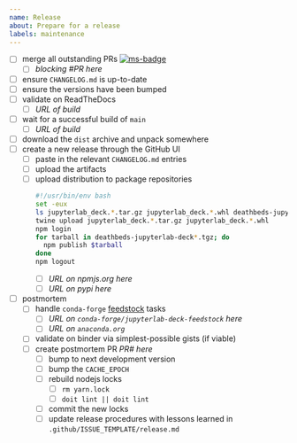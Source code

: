 ```yaml
---
name: Release
about: Prepare for a release
labels: maintenance
---
```


- [ ] merge all outstanding PRs [![ms-badge]](ms)
    <!-- change `1234`` to the milestone id (small number) and `1.2.3.4` to the label -->
  [ms-badge]:
    https://img.shields.io/github/milestones/progress/deathbeds/jupyterlab-deck/1234
    <!-- change  `1.2.3.4` to the label -->
  [ms]:
    https://github.com/deathbeds/jupyterlab-deck/issues?q=is%3Aopen+is%3Aissue+milestone%3A1.2.3.4
  - [ ] _blocking #PR here_
- [ ] ensure `CHANGELOG.md` is up-to-date
- [ ] ensure the versions have been bumped
- [ ] validate on ReadTheDocs
  - [ ] _URL of build_
- [ ] wait for a successful build of `main`
  - [ ] _URL of build_
- [ ] download the `dist` archive and unpack somewhere
- [ ] create a new release through the GitHub UI
  - [ ] paste in the relevant `CHANGELOG.md` entries
  - [ ] upload the artifacts
  - [ ] upload distribution to package repositories
    ```bash
    #!/usr/bin/env bash
    set -eux
    ls jupyterlab_deck.*.tar.gz jupyterlab_deck.*.whl deathbeds-jupyterlab-deck*.tgz
    twine upload jupyterlab_deck.*.tar.gz jupyterlab_deck.*.whl
    npm login
    for tarball in deathbeds-jupyterlab-deck*.tgz; do
      npm publish $tarball
    done
    npm logout
    ```
    - [ ] _URL on npmjs.org here_
    - [ ] _URL on pypi here_
- [ ] postmortem
  - [ ] handle `conda-forge` [feedstock] tasks
    - [ ] _URL on `conda-forge/jupyterlab-deck-feedstock` here_
    - [ ] _URL on `anaconda.org`_
  - [ ] validate on binder via simplest-possible gists (if viable)
  - [ ] create postmortem PR _PR# here_
    - [ ] bump to next development version
    - [ ] bump the `CACHE_EPOCH`
    - [ ] rebuild nodejs locks
      - [ ] `rm yarn.lock`
      - [ ] `doit lint || doit lint`
    - [ ] commit the new locks
    - [ ] update release procedures with lessons learned in
          `.github/ISSUE_TEMPLATE/release.md`

[feedstock]: https://github.com/conda-forge/jupyterlab-deck-feedstock
[release]: https://github.com/deathbeds/jupyterlab-deck/releases
